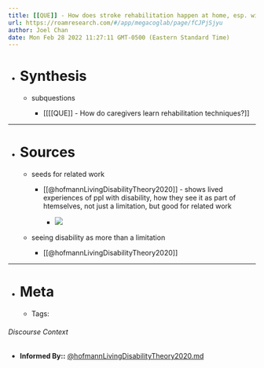 ```yaml
---
title: [[QUE]] - How does stroke rehabilitation happen at home, esp. with the family?
url: https://roamresearch.com/#/app/megacoglab/page/fCJPjSjyu
author: Joel Chan
date: Mon Feb 28 2022 11:27:11 GMT-0500 (Eastern Standard Time)
---
```


- # Synthesis

    - subquestions

        - [[[[QUE]] - How do caregivers learn rehabilitation techniques?]]
- ---
- # Sources

    - seeds for related work

        - [[@hofmannLivingDisabilityTheory2020]] - shows lived experiences of ppl with disability, how they see it as part of htemselves, not just a limitation, but good for related work

            - ![](https://firebasestorage.googleapis.com/v0/b/firescript-577a2.appspot.com/o/imgs%2Fapp%2Fmegacoglab%2FPwjlsrCnXk.png?alt=media&token=810d7806-06ae-47d7-a41a-a660dda0324d)

    - seeing disability as more than a limitation

        - [[@hofmannLivingDisabilityTheory2020]]
- ---
- # Meta

    - Tags:

###### Discourse Context

- **Informed By::** [@hofmannLivingDisabilityTheory2020.md](@hofmannLivingDisabilityTheory2020.md)
